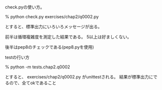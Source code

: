 

check.pyの使い方。

 % python check.py exercises/chap2/q0002.py

とすると、標準出力にいろいろメッセージが出る。

前半は循環複雑度を測定した結果である。
5以上は好ましくない。

後半はpep8のチェックである(pep8.pyを使用)


testの行い方

 % python -m tests.chap2.q0002

とすると、
exercises/chap2/q0002.py
がunittestされる。
結果が標準出力にでるので、全てokであること


